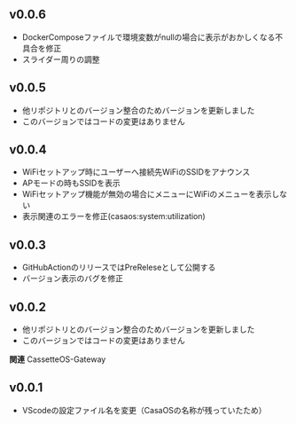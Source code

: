 ## v0.0.6
- DockerComposeファイルで環境変数がnullの場合に表示がおかしくなる不具合を修正
- スライダー周りの調整

## v0.0.5
- 他リポジトリとのバージョン整合のためバージョンを更新しました
- このバージョンではコードの変更はありません

## v0.0.4
- WiFiセットアップ時にユーザーへ接続先WiFiのSSIDをアナウンス
- APモードの時もSSIDを表示
- WiFiセットアップ機能が無効の場合にメニューにWiFiのメニューを表示しない
- 表示関連のエラーを修正(casaos:system:utilization)

## v0.0.3
- GitHubActionのリリースではPreReleseとして公開する
- バージョン表示のバグを修正

## v0.0.2
- 他リポジトリとのバージョン整合のためバージョンを更新しました
- このバージョンではコードの変更はありません

**関連**
CassetteOS-Gateway

## v0.0.1
- VScodeの設定ファイル名を変更（CasaOSの名称が残っていたため）